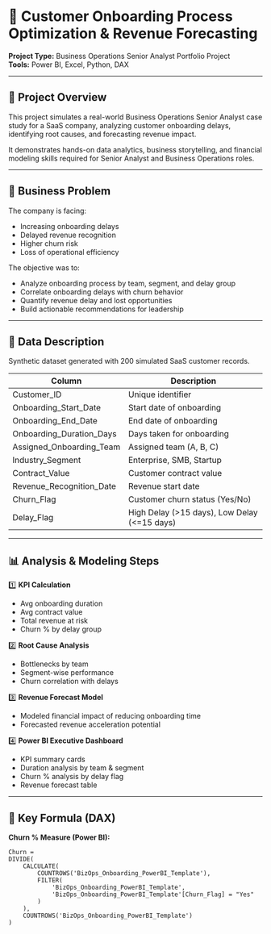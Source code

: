 # 🚀 Customer Onboarding Process Optimization & Revenue Forecasting


**Project Type:** Business Operations Senior Analyst Portfolio Project  
**Tools:** Power BI, Excel, Python, DAX

---

## 📌 Project Overview

This project simulates a real-world Business Operations Senior Analyst case study for a SaaS company, analyzing customer onboarding delays, identifying root causes, and forecasting revenue impact. 

It demonstrates hands-on data analytics, business storytelling, and financial modeling skills required for Senior Analyst and Business Operations roles.

---

## 🎯 Business Problem

The company is facing:

- Increasing onboarding delays
- Delayed revenue recognition
- Higher churn risk
- Loss of operational efficiency

The objective was to:

- Analyze onboarding process by team, segment, and delay group
- Correlate onboarding delays with churn behavior
- Quantify revenue delay and lost opportunities
- Build actionable recommendations for leadership

---

## 🔧 Data Description

Synthetic dataset generated with 200 simulated SaaS customer records.

| Column | Description |
|--------|-------------|
| Customer_ID | Unique identifier |
| Onboarding_Start_Date | Start date of onboarding |
| Onboarding_End_Date | End date of onboarding |
| Onboarding_Duration_Days | Days taken for onboarding |
| Assigned_Onboarding_Team | Assigned team (A, B, C) |
| Industry_Segment | Enterprise, SMB, Startup |
| Contract_Value | Customer contract value |
| Revenue_Recognition_Date | Revenue start date |
| Churn_Flag | Customer churn status (Yes/No) |
| Delay_Flag | High Delay (>15 days), Low Delay (<=15 days) |

---

## 📊 Analysis & Modeling Steps

1️⃣ **KPI Calculation**
- Avg onboarding duration
- Avg contract value
- Total revenue at risk
- Churn % by delay group

2️⃣ **Root Cause Analysis**
- Bottlenecks by team
- Segment-wise performance
- Churn correlation with delays

3️⃣ **Revenue Forecast Model**
- Modeled financial impact of reducing onboarding time
- Forecasted revenue acceleration potential

4️⃣ **Power BI Executive Dashboard**
- KPI summary cards
- Duration analysis by team & segment
- Churn % analysis by delay flag
- Revenue forecast table

---

## 🧮 Key Formula (DAX)

**Churn % Measure (Power BI):**

```DAX
Churn = 
DIVIDE(
    CALCULATE(
        COUNTROWS('BizOps_Onboarding_PowerBI_Template'),
        FILTER(
            'BizOps_Onboarding_PowerBI_Template',
            'BizOps_Onboarding_PowerBI_Template'[Churn_Flag] = "Yes"
        )
    ),
    COUNTROWS('BizOps_Onboarding_PowerBI_Template')
)
